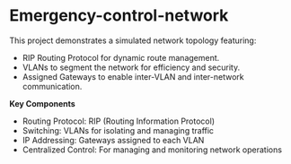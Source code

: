 # Emergency-control-network

This project demonstrates a simulated network topology featuring:

- RIP Routing Protocol for dynamic route management.
- VLANs to segment the network for efficiency and security.
- Assigned Gateways to enable inter-VLAN and inter-network communication.

**Key Components**
- Routing Protocol: RIP (Routing Information Protocol)
- Switching: VLANs for isolating and managing traffic
- IP Addressing: Gateways assigned to each VLAN
- Centralized Control: For managing and monitoring network operations
